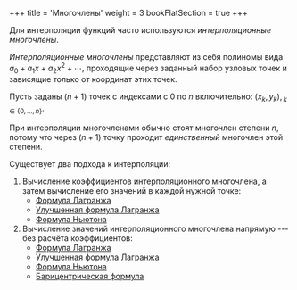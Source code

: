 +++
title = 'Многочлены'
weight = 3
bookFlatSection = true
+++

Для интерполяции функций часто используются *интерполяционные многочлены*.

*Интерполяционные многочлены* представляют из себя полиномы вида $a_0 + a_1x + a_2x^2 + \cdots$, проходящие через заданный набор узловых точек и зависящие только от координат этих точек.

Пусть заданы $(n+1)$ точек с индексами с $0$ по $n$ включительно: $(x_k, y_k),{}_{k \in \left\{0, ..., n\right\}}$.

При интерполяции многочленами обычно стоят многочлен степени $n$, потому что через $(n+1)$ точку проходит *единственный* многочлен этой степени.

Существует два подхода к интерполяции:
1. Вычисление коэффициентов интерполяционного многочлена, а затем вычисление его значений в каждой нужной точке:
	- [Формула Лагранжа](lagrange.md)
	- [Улучшенная формула Лагранжа](imp_lagrange.md)
	- [Формула Ньютона](newton.md)
2. Вычисление значений интерполяционного многочлена напрямую --- без расчёта коэффициентов:
	- [Формула Лагранжа](lagrange.md)
	- [Улучшенная формула Лагранжа](imp_lagrange.md)
	- [Формула Ньютона](newton.md)
	- [Барицентрическая формула](../barycentric-formula/_index.md)